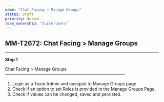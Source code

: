 ```yaml
---
name: "Chat Facing > Manage Groups"
status: Draft
priority: Normal
team_ownership: "Suite Users"
---
```


## MM-T2672: Chat Facing > Manage Groups

---

**Step 1**

Chat Facing > Manage Groups\
————————————————————————————

1. Login as a Team Admin and navigate to Manage Groups page.
2. Check if an option to set Roles is provided in the Manage Groups Page.
3. Check if values can be changed, saved and persisted.
